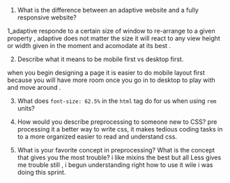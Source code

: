

1. What is the difference between an adaptive website and a fully responsive website?

1_adaptive responde to a certain size of window to re-arrange to a given property , adaptive does not matter the size it will react to any view height or width given in the moment and acomodate at its best .


2. Describe what it means to be mobile first vs desktop first.

when you begin designing a page it is easier to do mobile layout first because you will have more room once you go in to desktop to play with and move around .

3. What does `font-size: 62.5%` in the `html` tag do for us when using `rem` units?

4. How would you describe preprocessing to someone new to CSS?
pre processing it a better way to write css, it makes tedious coding tasks in to a more organized easier to read and understand css.  


5. What is your favorite concept in preprocessing? What is the concept that gives you the most trouble?
 i like mixins the best but all Less gives me trouble still , i begun understanding right how to use it wile i was doing this sprint.
